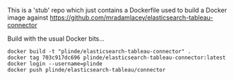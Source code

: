 This is a 'stub' repo which just contains a Dockerfile used to build a Docker image against https://github.com/mradamlacey/elasticsearch-tableau-connector

Build with the usual Docker bits...

```
docker build -t "plinde/elasticsearch-tableau-connector" .
docker tag 703c917dc696 plinde/elasticsearch-tableau-connector:latest
docker login --username=plinde
docker push plinde/elasticsearch-tableau/connector
```
